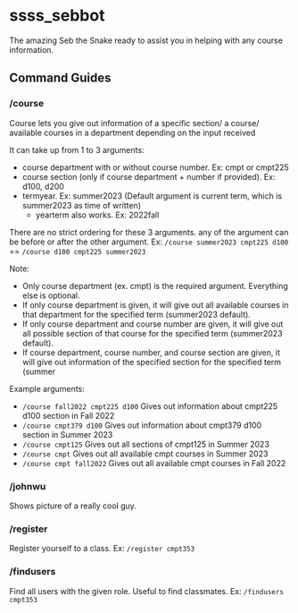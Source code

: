 
# ssss_sebbot
The amazing Seb the Snake ready to assist you in helping with any course information.

## Command Guides

### /course

Course lets you give out information of a specific section/ a course/ available courses in a department depending on the input received
 

It can take up from 1 to 3 arguments:
- course department with or without course number. Ex: cmpt or cmpt225
- course section (only if course department + number if provided). Ex: d100, d200
- termyear. Ex: summer2023 (Default argument is current term, which is summer2023 as time of written)
	- yearterm also works. Ex: 2022fall

There are no strict ordering for these 3 arguments. any of the argument can be before or after the other argument.
Ex: `/course summer2023 cmpt225 d100` == `/course d100 cmpt225 summer2023`
  
 Note:
 - Only course department (ex. cmpt) is the required argument. Everything else is optional.
 - If only course department is given, it will give out all available courses in that department for the specified term (summer2023 default).
 - If only course department and course number are given, it will give out all possible section of that course for the specified term (summer2023 default).
 - If course department, course number, and course section are given, it will give out information of the specified section for the specified term (summer
  
Example arguments:
- `/course fall2022 cmpt225 d100`
	Gives out information about cmpt225 d100 section in Fall 2022
- `/course cmpt379 d100`
	Gives out information about cmpt379 d100 section in Summer 2023
- `/course cmpt125`
	Gives out all sections of cmpt125 in Summer 2023
- `/course cmpt`
	Gives out all available cmpt courses in Summer 2023
- `/course cmpt fall2022`
	Gives out all available cmpt courses in Fall 2022

### /johnwu
Shows picture of a really cool guy.

### /register
Register yourself to a class.
Ex: `/register cmpt353`

### /findusers
Find all users with the given role. Useful to find classmates.
Ex: `/findusers cmpt353`